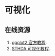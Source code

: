 # 可视化

## 在线资源

1. [ggplot2 官方教程](https://ggplot2.tidyverse.org/).
1. [STHDA 可视化教程](http://www.sthda.com/english/wiki/data-visualization).
